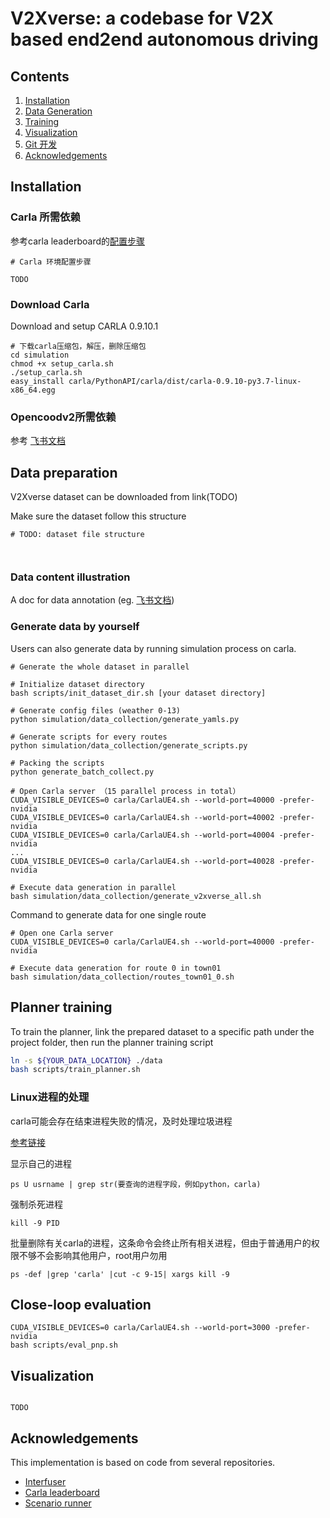 # V2Xverse: a codebase for V2X based end2end autonomous driving

## Contents
1. [Installation](#Installation)
2. [Data Generation](#Data-generation)
3. [Training](#Training)
4. [Visualization](#Visualization)
5. [Git 开发](#Git开发)
6. [Acknowledgements](#Acknowledgements)

## Installation

### Carla 所需依赖

参考carla leaderboard的[配置步骤](https://leaderboard.carla.org/get_started/)

```Shell
# Carla 环境配置步骤

TODO
```
### Download Carla
Download and setup CARLA 0.9.10.1
```Shell
# 下载carla压缩包，解压，删除压缩包
cd simulation
chmod +x setup_carla.sh
./setup_carla.sh
easy_install carla/PythonAPI/carla/dist/carla-0.9.10-py3.7-linux-x86_64.egg
```

### Opencoodv2所需依赖

参考 [飞书文档](https://udtkdfu8mk.feishu.cn/docx/doxcnMGYWWnJq3qIR9obqPRbmoZ)

## Data preparation

V2Xverse dataset can be downloaded from link(TODO)

Make sure the dataset follow this structure
```Shell
# TODO: dataset file structure



```

### Data content illustration

A doc for data annotation (eg. [飞书文档](https://udtkdfu8mk.feishu.cn/mindnotes/bmncnNo9xElMoWMidFZxpmF08fg))

### Generate data by yourself

Users can also generate data by running simulation process on carla.


~~~Shell
# Generate the whole dataset in parallel

# Initialize dataset directory
bash scripts/init_dataset_dir.sh [your dataset directory]

# Generate config files (weather 0-13)
python simulation/data_collection/generate_yamls.py

# Generate scripts for every routes
python simulation/data_collection/generate_scripts.py

# Packing the scripts
python generate_batch_collect.py

# Open Carla server （15 parallel process in total）
CUDA_VISIBLE_DEVICES=0 carla/CarlaUE4.sh --world-port=40000 -prefer-nvidia
CUDA_VISIBLE_DEVICES=0 carla/CarlaUE4.sh --world-port=40002 -prefer-nvidia
CUDA_VISIBLE_DEVICES=0 carla/CarlaUE4.sh --world-port=40004 -prefer-nvidia
...
CUDA_VISIBLE_DEVICES=0 carla/CarlaUE4.sh --world-port=40028 -prefer-nvidia

# Execute data generation in parallel
bash simulation/data_collection/generate_v2xverse_all.sh
~~~

Command to generate data for one single route
~~~Shell
# Open one Carla server
CUDA_VISIBLE_DEVICES=0 carla/CarlaUE4.sh --world-port=40000 -prefer-nvidia

# Execute data generation for route 0 in town01
bash simulation/data_collection/routes_town01_0.sh
~~~


## Planner training

To train the planner, link the prepared dataset to a specific path under the project folder, then run the planner training script

```BASH
ln -s ${YOUR_DATA_LOCATION} ./data
bash scripts/train_planner.sh
```


### Linux进程的处理
carla可能会存在结束进程失败的情况，及时处理垃圾进程

[参考链接](https://blog.csdn.net/u010227042/article/details/127158397)

显示自己的进程
~~~
ps U usrname | grep str(要查询的进程字段，例如python，carla)
~~~
强制杀死进程
~~~
kill -9 PID
~~~
批量删除有关carla的进程，这条命令会终止所有相关进程，但由于普通用户的权限不够不会影响其他用户，root用户勿用
~~~
ps -def |grep 'carla' |cut -c 9-15| xargs kill -9
~~~

## Close-loop evaluation

```Shell
CUDA_VISIBLE_DEVICES=0 carla/CarlaUE4.sh --world-port=3000 -prefer-nvidia
bash scripts/eval_pnp.sh
```

## Visualization
```Shell

TODO
```


## Acknowledgements
This implementation is based on code from several repositories.
- [Interfuser](https://github.com/opendilab/InterFuser)
- [Carla leaderboard](https://github.com/carla-simulator/leaderboard)
- [Scenario runner](https://github.com/carla-simulator/scenario_runner)
